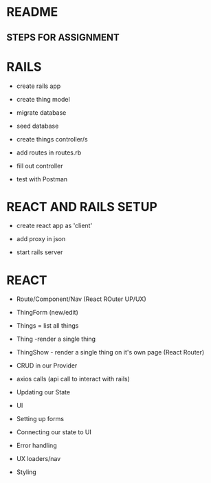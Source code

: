 # README

## STEPS FOR ASSIGNMENT

# RAILS
- create rails app

- create thing model

- migrate database

- seed database

- create things controller/s

- add routes in routes.rb

- fill out controller

- test with Postman

# REACT AND RAILS SETUP
- create react app as 'client'

- add proxy in json

- start rails server

# REACT
- Route/Component/Nav (React ROuter UP/UX)

- ThingForm (new/edit)

- Things = list all things

- Thing -render a single thing

- ThingShow - render a single thing on it's own page (React Router)

- CRUD in our Provider

- axios calls (api call to interact with rails)

- Updating our State

- UI

- Setting up forms

- Connecting our state to UI

- Error handling

- UX loaders/nav

- Styling